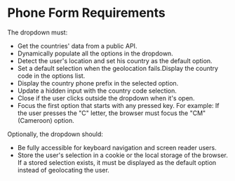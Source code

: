 # Phone Form Requirements

The dropdown must:

- Get the countries' data from a public API.
- Dynamically populate all the options in the dropdown.
- Detect the user's location and set his country as the default option.
- Set a default selection when the geolocation fails.Display the country code in the options list.
- Display the country phone prefix in the selected option.
- Update a hidden input with the country code selection.
- Close if the user clicks outside the dropdown when it's open.
- Focus the first option that starts with any pressed key. For example: If the user presses the "C" letter, the browser must focus the "CM" (Cameroon) option.

Optionally, the dropdown should:

- Be fully accessible for keyboard navigation and screen reader users.
- Store the user's selection in a cookie or the local storage of the browser. If a stored selection exists, it must be displayed as the default option instead of geolocating the user.
